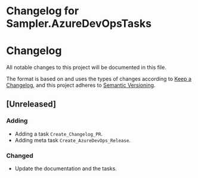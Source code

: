 # Changelog for Sampler.AzureDevOpsTasks

# Changelog

All notable changes to this project will be documented in this file.

The format is based on and uses the types of changes according to [Keep a Changelog](https://keepachangelog.com/en/1.0.0/),
and this project adheres to [Semantic Versioning](https://semver.org/spec/v2.0.0.html).

## [Unreleased]

### Adding

- Adding a task `Create_Changelog_PR`.
- Adding meta task `Create_AzureDevOps_Release`.

### Changed

- Update the documentation and the tasks.
